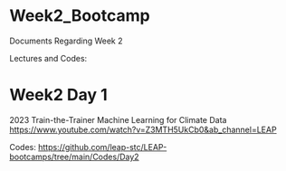 # Week2_Bootcamp
Documents Regarding Week 2


Lectures and Codes:

# Week2 Day 1
2023 Train-the-Trainer Machine Learning for Climate Data
https://www.youtube.com/watch?v=Z3MTH5UkCb0&ab_channel=LEAP

Codes: https://github.com/leap-stc/LEAP-bootcamps/tree/main/Codes/Day2
